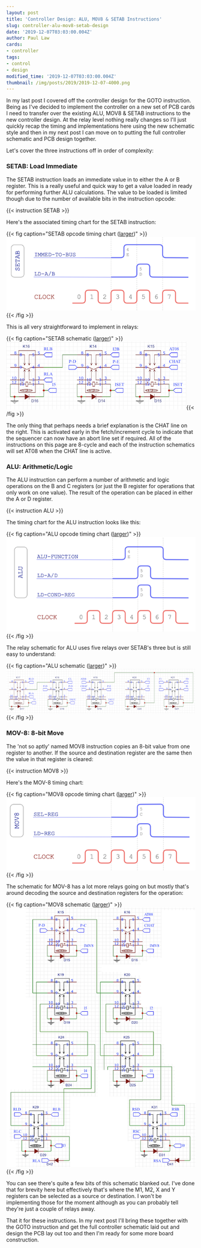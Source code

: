 ```yaml
---
layout: post
title: 'Controller Design: ALU, MOV8 & SETAB Instructions'
slug: controller-alu-mov8-setab-design
date: '2019-12-07T03:03:00.004Z'
author: Paul Law
cards:
- controller
tags:
- control
- design
modified_time: '2019-12-07T03:03:00.004Z'
thumbnail: /img/posts/2019/2019-12-07-4000.png
---
```


In my last post I covered off the controller design for the GOTO instruction. Being as I've decided to implement the
controller on a new set of PCB cards I need to transfer over the existing ALU, MOV8 & SETAB instructions to the new
controller design. At the relay level nothing really changes so I'll just quickly recap the timing and implementations here
using the new schematic style and then in my next post I can move on to putting the full controller schematic and PCB design
together.

Let's cover the three instructions off in order of complexity:

### SETAB: Load Immediate

The SETAB instruction loads an immediate value in to either the A or B register. This is a really useful and quick way to get
a value loaded in ready for performing further ALU calculations. The value to be loaded is limited though due to the number of
available bits in the instruction opcode:

{{< instruction SETAB >}}

Here's the associated timing chart for the SETAB instruction:

{{< fig caption="SETAB opcode timing chart ([larger](/pdf/timing-setab.pdf))" >}}![SETAB opcode timing chart](/img/posts/2019/2019-12-07-0000.png){{< /fig >}}

This is all very straightforward to implement in relays:

{{< fig caption="SETAB schematic ([larger](/img/posts/2019/2019-12-07-1003.png))" >}}![SETAB schematic](/img/posts/2019/2019-12-07-0003.png){{< /fig >}}

The only thing that perhaps needs a brief explanation is the CHAT line on the right. This is activated early in the
fetch/increment cycle to indicate that the sequencer can now have an abort line set if required. All of the instructions on
this page are 8-cycle and each of the instruction schematics will set AT08 when the CHAT line is active.

### ALU: Arithmetic/Logic

The ALU instruction can perform a number of arithmetic and logic operations on the B and C registers (or just the B register
for operations that only work on one value). The result of the operation can be placed in either the A or D register.

{{< instruction ALU >}}

The timing chart for the ALU instruction looks like this:

{{< fig caption="ALU opcode timing chart ([larger](/pdf/timing-alu.pdf))" >}}![ALU opcode timing chart](/img/posts/2019/2019-12-07-0001.png){{< /fig >}}

The relay schematic for ALU uses five relays over SETAB's three but is still easy to understand:

{{< fig caption="ALU schematic ([larger](/img/posts/2019/2019-12-07-1004.png))" >}}![ALU schematic](/img/posts/2019/2019-12-07-0004.png){{< /fig >}}

### MOV-8: 8-bit Move

The 'not so aptly' named MOV8 instruction copies an 8-bit value from one register to another. If the source and destination
register are the same then the value in that register is cleared:

{{< instruction MOV8 >}}

Here's the MOV-8 timing chart:

{{< fig caption="MOV8 opcode timing chart ([larger](/pdf/timing-mov8.pdf))" >}}![MOV8 opcode timing chart](/img/posts/2019/2019-12-07-0002.png){{< /fig >}}

The schematic for MOV-8 has a lot more relays going on but mostly that's around decoding the source and destination registers
for the operation:

{{< fig caption="MOV8 schematic ([larger](/img/posts/2019/2019-12-07-1005.png))" >}}![MOV8 schematic](/img/posts/2019/2019-12-07-0005.png){{< /fig >}}

You can see there's quite a few bits of this schematic blanked out. I've done that for brevity here but effectively that's
where the M1, M2, X and Y registers can be selected as a source or destination. I won't be implementing those for the moment
although as you can probably tell they're just a couple of relays away.

That it for these instructions. In my next post I'll bring these together with the GOTO instruction and get the full
controller schematic laid out and design the PCB lay out too and then I'm ready for some more board construction.

